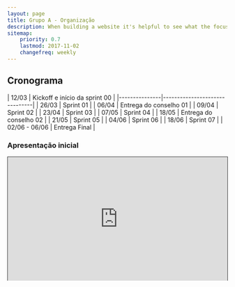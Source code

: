 ```yaml
---
layout: page
title: Grupo A - Organização
description: When building a website it's helpful to see what the focus of your site is. This page is an example of how to show a website's focus.
sitemap:
    priority: 0.7
    lastmod: 2017-11-02
    changefreq: weekly
---
```

<h2>Cronograma</h2>
<div class="table-wrapper">
| 12/03         | Kickoff e início da sprint 00 |
|---------------|-------------------------------|
| 26/03         | Sprint 01                     |
| 06/04         | Entrega do conselho 01        |
| 09/04         | Sprint 02                     |
| 23/04         | Sprint 03                     |
| 07/05         | Sprint 04                     |
| 18/05         | Entrega do conselho 02        |
| 21/05         | Sprint 05                     |
| 04/06         | Sprint 06                     |
| 18/06         | Sprint 07                     |
| 02/06 - 06/06 | Entrega Final                 |
</div>
    
### Apresentação inicial
<div style="position:relative;width:100%;height:0;padding-bottom:56.25%;"><iframe allowfullscreen style="position:absolute; width: 100%; height: 100%;border: solid 1px #333;" src="https://www.beautiful.ai/player/-L7Cn_JO2BoxfuTP1LVM/Untitled"/></div>

On social media, we may share our own thoughts and advance our image notwithstanding spreading musings for different associations and affiliations. With such a critical number of associations with people and relationship on social media, our experience can be over-burden with a considerable measure of information.

